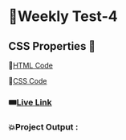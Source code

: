 # 🎯Weekly Test-4 
## CSS Properties 🎨

📌[HTML Code](./index.html)

📌[CSS Code](./style.css)

### 🎟️[Live Link](https://abhinandan411.github.io/Fs-18-Weekly-Test/Test-4/index.html) 


### 💥Project Output :  

